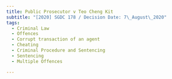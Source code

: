 ```yaml
---
title: Public Prosecutor v Teo Cheng Kit
subtitle: "[2020] SGDC 178 / Decision Date: 7\_August\_2020"
tags:
  - Criminal Law
  - Offences
  - Corrupt transaction of an agent
  - Cheating
  - Criminal Procedure and Sentencing
  - Sentencing
  - Multiple Offences

---
```

